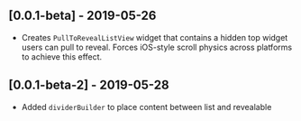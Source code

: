 ## [0.0.1-beta] - 2019-05-26

- Creates `PullToRevealListView` widget that contains a hidden top widget users can pull to reveal. Forces iOS-style scroll physics across platforms to achieve this effect.

## [0.0.1-beta-2] - 2019-05-28

- Added `dividerBuilder` to place content between list and revealable
